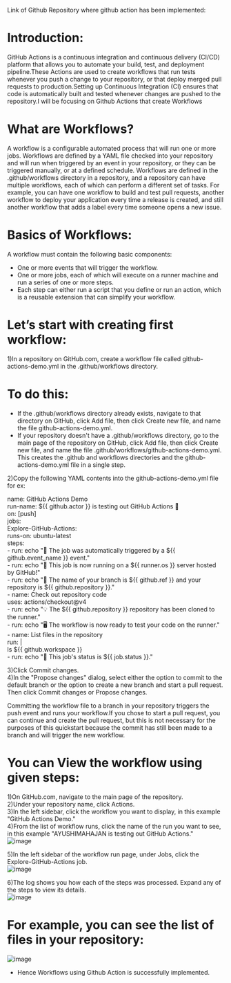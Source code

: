 Link of Github Repository where github action has been implemented:



# Introduction:

GitHub Actions is a continuous integration and continuous delivery (CI/CD) platform that allows you to automate your build, test, and deployment pipeline.These Actions are used to create workflows that run tests whenever you push a change to your repository, or that deploy merged pull requests to production.Setting up Continuous Integration (CI) ensures that code is automatically built and tested whenever changes are pushed to the repository.I will be focusing on Github Actions that create Workflows

# What are Workflows?

A workflow is a configurable automated process that will run one or more jobs. Workflows are defined by a YAML file checked into your repository and will run when triggered by an event in your repository, or they can be triggered manually, or at a defined schedule.
Workflows are defined in the .github/workflows directory in a repository, and a repository can have multiple workflows, each of which can perform a different set of tasks. For example, you can have one workflow to build and test pull requests, another workflow to deploy your application every time a release is created, and still another workflow that adds a label every time someone opens a new issue.


# Basics of Workflows:
A workflow must contain the following basic components:<br>
* One or more events that will trigger the workflow.
* One or more jobs, each of which will execute on a runner machine and run a series of one or more steps.
* Each step can either run a script that you define or run an action, which is a reusable extension that can simplify your workflow. 

# Let’s start with creating first workflow:
1)In a repository on GitHub.com, create a workflow file called github-actions-demo.yml in the .github/workflows directory. 
# To do this:
* If the .github/workflows directory already exists, navigate to that directory on GitHub, click Add file, then click Create new file, and name the file github-actions-demo.yml.
* If your repository doesn't have a .github/workflows directory, go to the main page of the repository on GitHub, click Add file, then click Create new file, and name the file .github/workflows/github-actions-demo.yml. This creates the .github and workflows directories and the github-actions-demo.yml file in a single step.

2)Copy the following YAML contents into the github-actions-demo.yml file for ex:<br>

name: GitHub Actions Demo<br>
run-name: ${{ github.actor }} is testing out GitHub Actions 🚀 <br>
on: [push] <br>
jobs: <br>
  Explore-GitHub-Actions: <br>
    runs-on: ubuntu-latest <br>
    steps: <br>
      - run: echo "🎉 The job was automatically triggered by a ${{ github.event_name }} event." <br>
      - run: echo "🐧 This job is now running on a ${{ runner.os }} server hosted by GitHub!" <br>
      - run: echo "🔎 The name of your branch is ${{ github.ref }} and your repository is ${{ github.repository }}." <br>
      - name: Check out repository code <br>
        uses: actions/checkout@v4 <br>
      - run: echo "💡 The ${{ github.repository }} repository has been cloned to the runner." <br>
      - run: echo "🖥️ The workflow is now ready to test your code on the runner." <br>
      - name: List files in the repository <br>
        run: | <br>
          ls ${{ github.workspace }} <br>
      - run: echo "🍏 This job's status is ${{ job.status }}." <br>
    
3)Click Commit changes.<br>
4)In the "Propose changes" dialog, select either the option to commit to the default branch or the option to create a new branch and start a pull request. Then click Commit changes or Propose changes.


Committing the workflow file to a branch in your repository triggers the push event and runs your workflow.If you chose to start a pull request, you can continue and create the pull request, but this is not necessary for the purposes of this quickstart because the commit has still been made to a branch and will trigger the new workflow.

# You can View the workflow using given steps:
1)On GitHub.com, navigate to the main page of the repository.<br>
2)Under your repository name, click  Actions.<br>
3)In the left sidebar, click the workflow you want to display, in this example "GitHub Actions Demo."<br>
4)From the list of workflow runs, click the name of the run you want to see, in this example "AYUSHIMAHAJAN is testing out GitHub Actions."<br>
![image](https://github.com/AYUSHIMAHAJAN/Github-action-workflow-demonstration/assets/96366141/b2111906-1b84-4fbb-b0a5-75e384ac2850)<br>

5)In the left sidebar of the workflow run page, under Jobs, click the Explore-GitHub-Actions job.<br>
![image](https://github.com/AYUSHIMAHAJAN/Github-action-workflow-demonstration/assets/96366141/43214dd6-3d9d-4a2b-a235-16f20341fc77) <br>

6)The log shows you how each of the steps was processed. Expand any of the steps to view its details.<br>
![image](https://github.com/AYUSHIMAHAJAN/Github-action-workflow-demonstration/assets/96366141/9702a786-ea03-4562-b7f2-1a882a400eb8)<br>


# For example, you can see the list of files in your repository:
![image](https://github.com/AYUSHIMAHAJAN/Github-action-workflow-demonstration/assets/96366141/d39b785f-64e6-44d7-8c9e-924d540f9cb9) <br>


* Hence Workflows using Github Action is successfully implemented.
